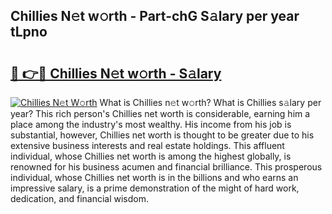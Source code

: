 ## Chillies N𝚎t w𝚘rth - Part-chG S𝚊lary per year tLpno

# <h2><a href="http://gc4f84.nevu.top/?p=Chillies">🔗 👉🔴 Chillies N𝚎t w𝚘rth - S𝚊lary</a></h2>

[![Chillies N𝚎t W𝚘rth](https://i.imgur.com/Oavwk0R.jpeg)](http://gc4f84.nevu.top/?p=Chillies)
What is Chillies n𝚎t w𝚘rth? What is Chillies s𝚊lary per year?
This rich person's Chillies net worth is considerable, earning him a place among the industry's most wealthy. His income from his job is substantial, however, Chillies net worth is thought to be greater due to his extensive business interests and real estate holdings. This affluent individual, whose Chillies net worth is among the highest globally, is renowned for his business acumen and financial brilliance. This prosperous individual, whose Chillies net worth is in the billions and who earns an impressive salary, is a prime demonstration of the might of hard work, dedication, and financial wisdom.
